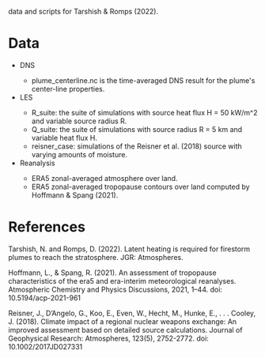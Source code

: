 data and scripts for Tarshish & Romps (2022). 

# Data
<ul>
  <li>DNS</li>
    <ul>
      <li> plume_centerline.nc is the time-averaged DNS result for the plume's center-line properties. </li>
    </ul>  
  <li>LES</li>
    <ul>
      <li> R_suite: the suite of simulations with source heat flux H = 50 kW/m^2 and variable source radius R. </li>
      <li> Q_suite: the suite of simulations with source radius R = 5 km and variable heat flux H. </li>
      <li> reisner_case: simulations of the Reisner et al. (2018) source with varying amounts of moisture. </li>
    </ul>    
  <li>Reanalysis </li>
    <ul>
      <li>ERA5 zonal-averaged atmosphere over land.  </li>
      <li>ERA5 zonal-averaged tropopause contours over land computed by Hoffmann & Spang (2021). </li>
    </ul>      
</ul>

# References 

Tarshish, N. and Romps, D. (2022). Latent heating is required for firestorm plumes to reach the stratosphere. JGR: Atmospheres.

Hoffmann, L., & Spang, R. (2021). An assessment of tropopause characteristics of the era5 and era-interim meteorological reanalyses. Atmospheric Chemistry and Physics Discussions, 2021, 1–44. doi: 10.5194/acp-2021-961

Reisner, J., D’Angelo, G., Koo, E., Even, W., Hecht, M., Hunke, E., . . . Cooley, J.
(2018). Climate impact of a regional nuclear weapons exchange: An improved assessment based on detailed source calculations. Journal of Geophysical Research: Atmospheres, 123(5), 2752-2772. doi: 10.1002/2017JD027331
